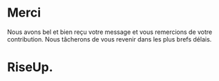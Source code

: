 # Merci
Nous avons bel et bien reçu votre message et vous remercions de votre contribution.
Nous tâcherons de vous revenir dans les plus brefs délais.

# RiseUp.
